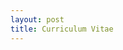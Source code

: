 ```yaml
---
layout: post
title: Curriculum Vitae
---
```


<object data="{{ site.url }}{{ site.baseurl }}/Ethan_Seefried_CV.pdf" width="1000" height="1000" type="application/pdf"></object>
